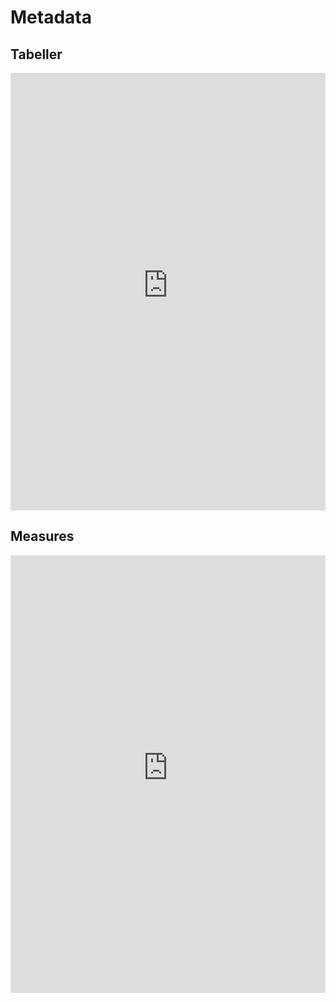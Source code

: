 # Metadata

## Tabeller
<center>
<iframe width="100%" height="700" frameborder="0" scrolling="no" src="https://regionh-my.sharepoint.com/personal/nicolai_schmidt_01_regionh_dk1/_layouts/15/Doc.aspx?sourcedoc={c7c4140c-dc3a-4d83-955c-b6ae4c7ba5db}&action=embedview&wdAllowInteractivity=False&wdHideGridlines=True&wdHideHeaders=True&wdInConfigurator=True&wdInConfigurator=True&edesNext=true&edrtees6=false&resen=false&ed1JS=false&wdHideSheetTabs=True&Item=tables&ActiveCell=A1000"></iframe>
</center>


## Measures
<center>
<iframe width="100%" height="700" frameborder="0" scrolling="no" src="https://regionh-my.sharepoint.com/personal/nicolai_schmidt_01_regionh_dk1/_layouts/15/Doc.aspx?sourcedoc={c7c4140c-dc3a-4d83-955c-b6ae4c7ba5db}&action=embedview&wdAllowInteractivity=False&wdHideGridlines=True&wdHideHeaders=True&wdInConfigurator=True&wdInConfigurator=True&edesNext=true&edrtees6=false&resen=false&ed1JS=false&wdHideSheetTabs=True&Item=measures&ActiveCell=A1000"></iframe>
</center>





<!--

### TABEL-TIL-MEASURE
<center>
<iframe width="100%" height="500" frameborder="0" scrolling="no" src="https://regionh-my.sharepoint.com/personal/nicolai_schmidt_01_regionh_dk1/_layouts/15/Doc.aspx?sourcedoc={c7c4140c-dc3a-4d83-955c-b6ae4c7ba5db}&action=embedview&wdAllowInteractivity=False&Item=dep_table_to_measure&wdHideGridlines=True&wdDownloadButton=True&wdInConfigurator=True&wdInConfigurator=True&edesNext=true&edrtees6=false&resen=false&ed1JS=false"></iframe>
</center>

-->

